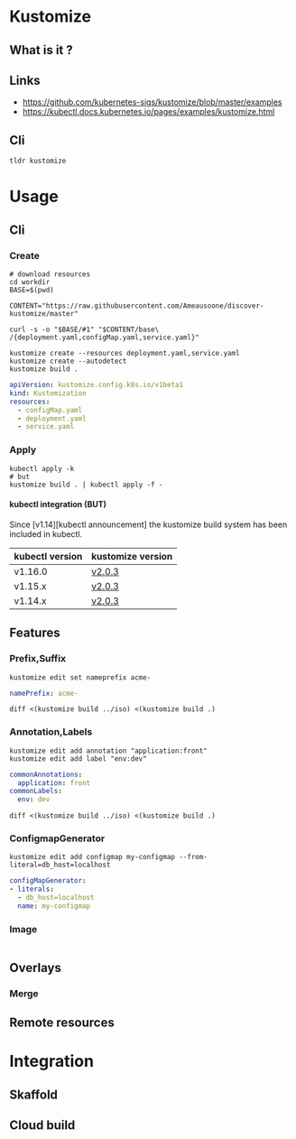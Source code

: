# Kustomize 

## What is it ?

## Links

* https://github.com/kubernetes-sigs/kustomize/blob/master/examples
* https://kubectl.docs.kubernetes.io/pages/examples/kustomize.html

## Cli

``` shell script
tldr kustomize
```

# Usage 

## Cli

### Create
```shell script
# download resources
cd workdir
BASE=$(pwd)

CONTENT="https://raw.githubusercontent.com/Ameausoone/discover-kustomize/master"

curl -s -o "$BASE/#1" "$CONTENT/base\
/{deployment.yaml,configMap.yaml,service.yaml}"

kustomize create --resources deployment.yaml,service.yaml
kustomize create --autodetect
kustomize build . 
```

```yaml
apiVersion: kustomize.config.k8s.io/v1beta1
kind: Kustomization
resources:
  - configMap.yaml
  - deployment.yaml
  - service.yaml
```

### Apply
```shell script
kubectl apply -k
# but
kustomize build . | kubectl apply -f - 
```

#### kubectl integration (BUT)

Since [v1.14][kubectl announcement] the kustomize build system has been included in kubectl.

| kubectl version | kustomize version |
|---------|--------|
| v1.16.0 | [v2.0.3](https://github.com/kubernetes-sigs/kustomize/tree/v2.0.3) |
| v1.15.x | [v2.0.3](https://github.com/kubernetes-sigs/kustomize/tree/v2.0.3) |
| v1.14.x | [v2.0.3](https://github.com/kubernetes-sigs/kustomize/tree/v2.0.3) |

## Features

### Prefix,Suffix
```shell script
kustomize edit set nameprefix acme-
```

```yaml
namePrefix: acme-
```

```shell script
diff <(kustomize build ../iso) <(kustomize build .)
```

### Annotation,Labels
```shell script
kustomize edit add annotation "application:front"
kustomize edit add label "env:dev"
```

```yaml
commonAnnotations:
  application: front
commonLabels:
  env: dev
```

```shell script
diff <(kustomize build ../iso) <(kustomize build .)
```

### ConfigmapGenerator
```shell script
kustomize edit add configmap my-configmap --from-literal=db_host=localhost
```

```yaml
configMapGenerator:
- literals:
  - db_host=localhost
  name: my-configmap
```

### Image

```

```

## Overlays

### Merge

## Remote resources

# Integration

## Skaffold

## Cloud build 

